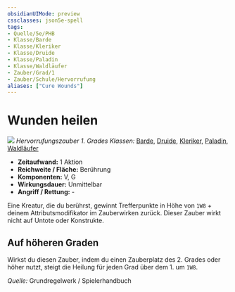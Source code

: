 ```yaml
---
obsidianUIMode: preview
cssclasses: json5e-spell
tags:
- Quelle/5e/PHB
- Klasse/Barde
- Klasse/Kleriker
- Klasse/Druide
- Klasse/Paladin
- Klasse/Waldläufer
- Zauber/Grad/1
- Zauber/Schule/Hervorrufung
aliases: ["Cure Wounds"]
---
```

# Wunden heilen
![](../../../99%20-%20Setup/Files/Bildersammlung/Symbolik/Hervorrufungszauber.webp#token)
*Hervorrufungszauber 1. Grades*
*Klassen:* [Barde](05%20-%20Wikipedia/Charakteroptionen/02.%20Klassen/Barde.md), [Druide](05%20-%20Wikipedia/Kompendium/Charakteroptionen/Klassen/Druide.md), [Kleriker](../Charakteroptionen/Klassen/Kleriker.md), [Paladin](../Charakteroptionen/Klassen/Paladin.md), [Waldläufer](../Charakteroptionen/Klassen/Waldläufer.md)

- **Zeitaufwand:** 1 Aktion
- **Reichweite / Fläche:** Berührung
- **Komponenten:** V, G
- **Wirkungsdauer:** Unmittelbar
- **Angriff / Rettung:** -

Eine Kreatur, die du berührst, gewinnt Trefferpunkte in Höhe von `1W8` + deinem Attributsmodifikator im Zauberwirken zurück. Dieser Zauber wirkt nicht auf Untote oder Konstrukte. 

## Auf höheren Graden
Wirkst du diesen Zauber, indem du einen Zauberplatz des 2. Grades oder höher nutzt, steigt die Heilung für jeden Grad über dem 1. um `1W8`.

 *Quelle:* Grundregelwerk / Spielerhandbuch